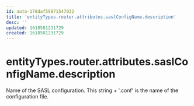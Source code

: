 ```yaml
---
id: auto-178daf59871547032
title: 'entityTypes.router.attributes.saslConfigName.description'
desc: ''
updated: 1618581231729
created: 1618581231729
---
```

# entityTypes.router.attributes.saslConfigName.description

Name of the SASL configuration.  This string + &#39;.conf&#39; is the name of the configuration file.